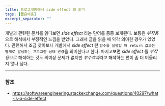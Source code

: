 ```yaml
---
title: 프로그래밍에서 side effect 의 의미
tags: [짧은배움]
excerpt_separator: ""
---
```


개발과 관련된 문서를 읽다보면 *side effect* 라는 단어를 종종 보게된다. 보통은 *부작용*으로 해석에서 부정적인 느낌을 받았다.
그래서 글을 읽을 때 약각 의아한 경우가 있었다. 관련해서 조금 찾아보니 개발에서 *side effect* 란 `함수를 실행할 때 return 값과는 별개로 발생하는 프로그램 상태 변경`을 의미한다고 한다.
따지고보면 *side effect* 를 *부작용*으로 해석하는 것도 의미상 문제가 없지만 *부수효과*라고 해석하는 편이 좀 더 어울리지 않나 싶다.

---

### 참조

- <https://softwareengineering.stackexchange.com/questions/40297/what-is-a-side-effect>
